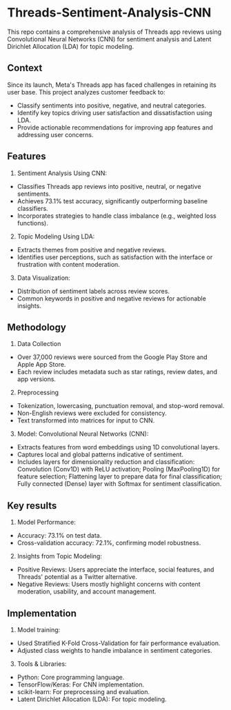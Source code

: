 # Threads-Sentiment-Analysis-CNN
This repo contains a comprehensive analysis of Threads app reviews using Convolutional Neural Networks (CNN) for sentiment analysis and Latent Dirichlet Allocation (LDA) for topic modeling. 

## Context 
Since its launch, Meta's Threads app has faced challenges in retaining its user base. This project analyzes customer feedback to:
- Classify sentiments into positive, negative, and neutral categories.
- Identify key topics driving user satisfaction and dissatisfaction using LDA.
- Provide actionable recommendations for improving app features and addressing user concerns.

## Features 
1. Sentiment Analysis Using CNN:
- Classifies Threads app reviews into positive, neutral, or negative sentiments.
- Achieves 73.1% test accuracy, significantly outperforming baseline classifiers.
- Incorporates strategies to handle class imbalance (e.g., weighted loss functions).
2. Topic Modeling Using LDA:
- Extracts themes from positive and negative reviews.
- Identifies user perceptions, such as satisfaction with the interface or frustration with content moderation.
3. Data Visualization:
- Distribution of sentiment labels across review scores.
- Common keywords in positive and negative reviews for actionable insights.

## Methodology 
1. Data Collection
- Over 37,000 reviews were sourced from the Google Play Store and Apple App Store.
- Each review includes metadata such as star ratings, review dates, and app versions.
2. Preprocessing
- Tokenization, lowercasing, punctuation removal, and stop-word removal.
- Non-English reviews were excluded for consistency.
- Text transformed into matrices for input to CNN.
3. Model: 
Convolutional Neural Networks (CNN):
- Extracts features from word embeddings using 1D convolutional layers.
- Captures local and global patterns indicative of sentiment.
- Includes layers for dimensionality reduction and classification: Convolution (Conv1D) with ReLU activation; Pooling (MaxPooling1D) for feature selection; Flattening layer to prepare data for final classification; Fully connected (Dense) layer with Softmax for sentiment classification.

## Key results 
1. Model Performance:
- Accuracy: 73.1% on test data.
- Cross-validation accuracy: 72.1%, confirming model robustness.
2. Insights from Topic Modeling:
- Positive Reviews: Users appreciate the interface, social features, and Threads' potential as a Twitter alternative.
- Negative Reviews: Users mostly highlight concerns with content moderation, usability, and account management.

## Implementation 
1. Model training:
- Used Stratified K-Fold Cross-Validation for fair performance evaluation.
- Adjusted class weights to handle imbalance in sentiment categories.
3. Tools & Libraries:
- Python: Core programming language.
- TensorFlow/Keras: For CNN implementation.
- scikit-learn: For preprocessing and evaluation.
- Latent Dirichlet Allocation (LDA): For topic modeling. 
